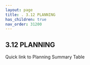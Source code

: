 ```yaml
---
layout: page
title: . 3.12 PLANNING 
has_children: true
nav_order: 31200 
---
```


## 3.12 PLANNING

Quick link to Planning Summary Table

